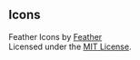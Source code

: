 ## Icons

Feather Icons by [Feather](https://feathericons.com/)  
Licensed under the [MIT License](https://github.com/feathericons/feather/blob/main/LICENSE).
